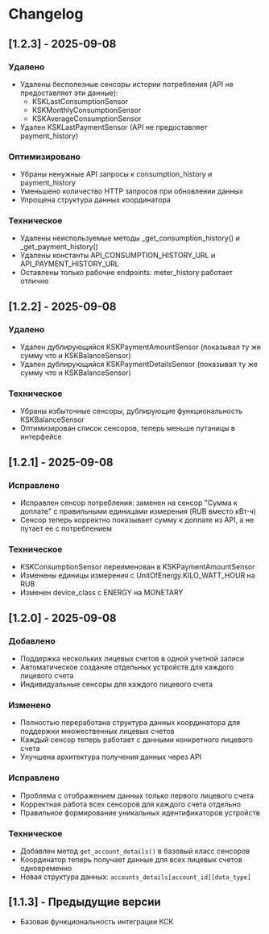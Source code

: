# Changelog

## [1.2.3] - 2025-09-08

### Удалено
- Удалены бесполезные сенсоры истории потребления (API не предоставляет эти данные):
  - KSKLastConsumptionSensor
  - KSKMonthlyConsumptionSensor  
  - KSKAverageConsumptionSensor
- Удален KSKLastPaymentSensor (API не предоставляет payment_history)

### Оптимизировано  
- Убраны ненужные API запросы к consumption_history и payment_history
- Уменьшено количество HTTP запросов при обновлении данных
- Упрощена структура данных координатора

### Техническое
- Удалены неиспользуемые методы _get_consumption_history() и _get_payment_history()
- Удалены константы API_CONSUMPTION_HISTORY_URL и API_PAYMENT_HISTORY_URL
- Оставлены только рабочие endpoints: meter_history работает отлично

## [1.2.2] - 2025-09-08

### Удалено
- Удален дублирующийся KSKPaymentAmountSensor (показывал ту же сумму что и KSKBalanceSensor)
- Удален дублирующийся KSKPaymentDetailsSensor (показывал ту же сумму что и KSKBalanceSensor)

### Техническое
- Убраны избыточные сенсоры, дублирующие функциональность KSKBalanceSensor
- Оптимизирован список сенсоров, теперь меньше путаницы в интерфейсе

## [1.2.1] - 2025-09-08

### Исправлено
- Исправлен сенсор потребления: заменен на сенсор "Сумма к доплате" с правильными единицами измерения (RUB вместо кВт⋅ч)
- Сенсор теперь корректно показывает сумму к доплате из API, а не путает ее с потреблением

### Техническое
- KSKConsumptionSensor переименован в KSKPaymentAmountSensor
- Изменены единицы измерения с UnitOfEnergy.KILO_WATT_HOUR на RUB
- Изменен device_class с ENERGY на MONETARY

## [1.2.0] - 2025-09-08

### Добавлено
- Поддержка нескольких лицевых счетов в одной учетной записи
- Автоматическое создание отдельных устройств для каждого лицевого счета
- Индивидуальные сенсоры для каждого лицевого счета

### Изменено
- Полностью переработана структура данных координатора для поддержки множественных лицевых счетов
- Каждый сенсор теперь работает с данными конкретного лицевого счета
- Улучшена архитектура получения данных через API

### Исправлено
- Проблема с отображением данных только первого лицевого счета
- Корректная работа всех сенсоров для каждого счета отдельно
- Правильное формирование уникальных идентификаторов устройств

### Техническое
- Добавлен метод `get_account_details()` в базовый класс сенсоров
- Координатор теперь получает данные для всех лицевых счетов одновременно
- Новая структура данных: `accounts_details[account_id][data_type]`

## [1.1.3] - Предыдущие версии
- Базовая функциональность интеграции КСК

